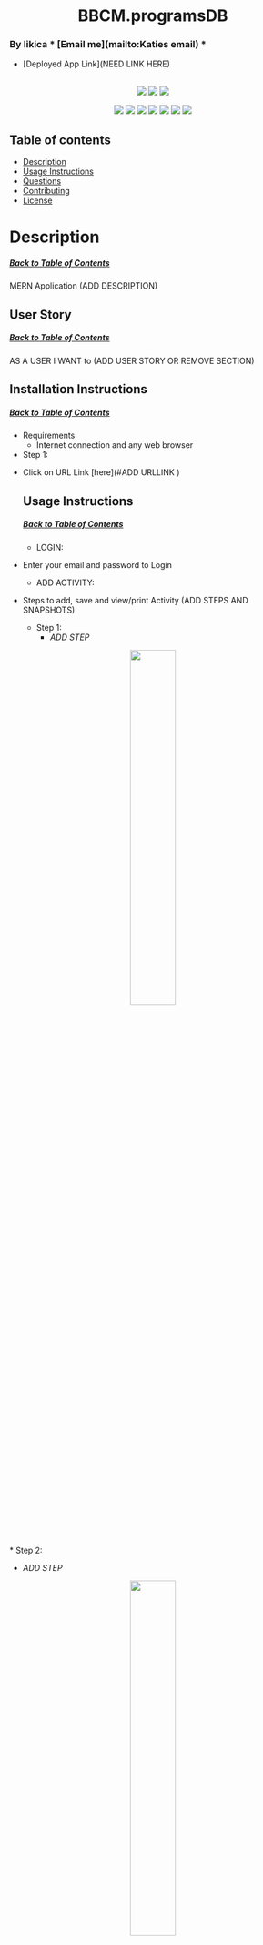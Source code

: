 <h1 align='center'>BBCM.programsDB</h1>

### By likica * [Email me](mailto:Katies email) * 
  * [Deployed App Link](NEED LINK HERE) 
<br></br>

<p align="center">
    <img src="https://img.shields.io/github/repo-size/likica/BBCM.programsDB" />
    <img src="https://img.shields.io/github/issues/likica/BBCM.programsDB" />
    <img src="https://img.shields.io/github/last-commit/likica/BBCM.programsDB" >
    </a>
</p>
  
<p align="center">
<img src="https://img.shields.io/badge/MERN-STACK-green" />
    <img src="https://img.shields.io/badge/Javascript-blue" />
    <img src="https://img.shields.io/badge/-Express-pink" />
    <img src="https://img.shields.io/badge/Apollo-purple"  />
    <img src="https://img.shields.io/badge/-node.js-red" >
    <img src="https://img.shields.io/badge/-GraphQL.js-red" >
   <img src="https://img.shields.io/badge/-MONGO.js-red" >
</p>

## Table of contents
  * [Description](#Description)
  * [Usage Instructions](#Usage-Instructions)
  * [Questions](#Questions)
  * [Contributing](#Contributing)
  * [License](#License)
 
  # Description
  ##### [Back to Table of Contents](#Table-of-Contents)
MERN Application (ADD DESCRIPTION)

  ## User Story
  ##### [Back to Table of Contents](#Table-of-Contents)
  AS A USER 
  I WANT to 
  (ADD USER STORY OR REMOVE SECTION)

  ## Installation Instructions
  ##### [Back to Table of Contents](#Table-of-Contents)
  * Requirements
      - Internet connection and any web browser
  * Step 1:
- Click on URL Link [here](#ADD URLLINK )

  ## Usage Instructions
  ##### [Back to Table of Contents](#Table-of-Contents)
  * LOGIN:
- Enter your email and password to Login
    * ADD ACTIVITY:
- Steps to add, save and view/print Activity
(ADD STEPS AND SNAPSHOTS)
  * Step 1:
    - *ADD STEP*
<p align="center" width="100%">
    <img src="ADDLINKTOSNAPSHOT" width="40%"/>
</p>
    * Step 2:

- *ADD STEP*
<p align="center" width="100%">
    <img src="ADDLINKTOSNAPSHOT" width="40%"/>
</p>
  * Step 3:
       
- *ADD STEP*
<p align="center" width="100%">
    <img src="ADDLINKTOSNAPSHOT" width="40%"/>
</p> 

  ## Contributing
  ##### [Back to Table of Contents](#Table-of-Contents)

  ## Questions
  ##### [Back to Table of Contents](#Table-of-Contents)
  * If you have any questions, please contact me at *KatiesEMail*

  ## License 
  ##### [Back to Table of Contents](#Table-of-Contents)
  * License Type: MIT
    ![License: MIT](https://img.shields.io/badge/License-MIT-green.svg)
    [License: MIT](https://opensource.org/licenses/MIT)
    Permission is hereby granted, free of charge, to any person obtaining a copy of this software and associated documentation files (the "Software"), to deal in the Software without restriction, including without limitation the rights to use, copy, modify, merge, publish, distribute, sublicense, and/or sell copies of the Software, and to permit persons to whom the Software is furnished to do so, subject to the following conditions:The above copyright notice and this permission notice shall be included in all copies or substantial portions of the Software.THE SOFTWARE IS PROVIDED "AS IS", WITHOUT WARRANTY OF ANY KIND, EXPRESS OR IMPLIED, INCLUDING BUT NOT LIMITED TO THE WARRANTIES OF MERCHANTABILITY, FITNESS FOR A PARTICULAR PURPOSE AND NONINFRINGEMENT. IN NO EVENT SHALL THE AUTHORS OR COPYRIGHT HOLDERS BE LIABLE FOR ANY CLAIM, DAMAGES OR OTHER LIABILITY, WHETHER IN AN ACTION OF CONTRACT, TORT OR OTHERWISE, ARISING FROM, OUT OF OR IN CONNECTION WITH THE SOFTWARE OR THE USE OR OTHER DEALINGS IN THE SOFTWARE.

